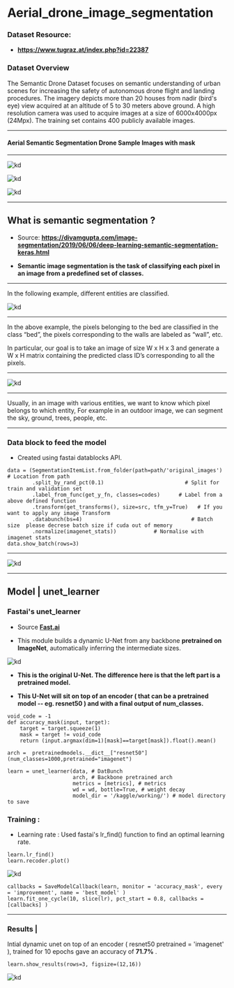 # Aerial_drone_image_segmentation

### Dataset Resource: 
* **https://www.tugraz.at/index.php?id=22387**

### Dataset Overview


The Semantic Drone Dataset focuses on semantic understanding of urban scenes for increasing the safety of autonomous drone flight and landing procedures. The imagery depicts more than 20 houses from nadir (bird's eye) view acquired at an altitude of 5 to 30 meters above ground. A high resolution camera was used to acquire images at a size of 6000x4000px (24Mpx). The training set contains 400 publicly available images.

***

#### Aerial Semantic Segmentation Drone Sample Images with mask

***

![kd](https://github.com/shadab4150/Aerial_drone_image_segmentation/blob/master/image_drone/drone1.png)

![kd](https://github.com/shadab4150/Aerial_drone_image_segmentation/blob/master/image_drone/drone5.png)

![kd](https://github.com/shadab4150/Aerial_drone_image_segmentation/blob/master/image_drone/drone4.png)

***


## What is semantic segmentation ?

* Source: **https://divamgupta.com/image-segmentation/2019/06/06/deep-learning-semantic-segmentation-keras.html**

* **Semantic image segmentation is the task of classifying each pixel in an image from a predefined set of classes.**

***

In the following example, different entities are classified.

![kd](https://divamgupta.com/assets/images/posts/imgseg/image15.png?style=centerme)


***


In the above example, the pixels belonging to the bed are classified in the class “bed”, the pixels corresponding to the walls are labeled as “wall”, etc.

In particular, our goal is to take an image of size W x H x 3 and generate a W x H matrix containing the predicted class ID’s corresponding to all the pixels.

***
![kd](https://divamgupta.com/assets/images/posts/imgseg/image14.png?style=centerme)

***

Usually, in an image with various entities, we want to know which pixel belongs to which entity, For example in an outdoor image, we can segment the sky, ground, trees, people, etc.


***

### Data block to feed the model
* Created using fastai datablocks API.
```
data = (SegmentationItemList.from_folder(path=path/'original_images')  # Location from path
        .split_by_rand_pct(0.1)                          # Split for train and validation set
        .label_from_func(get_y_fn, classes=codes)      # Label from a above defined function
        .transform(get_transforms(), size=src, tfm_y=True)   # If you want to apply any image Transform
        .databunch(bs=4)                                   # Batch size  please decrese batch size if cuda out of memory
        .normalize(imagenet_stats))            # Normalise with imagenet stats
data.show_batch(rows=3)
```
***
![kd](https://github.com/shadab4150/Aerial_drone_image_segmentation/blob/master/image_drone/data_block_drone.png)

***
## Model | unet_learner

### Fastai's unet_learner
* Source [**Fast.ai**](www.fast.ai)

* This module builds a dynamic U-Net from any backbone **pretrained on ImageNet**, automatically inferring the intermediate sizes.

![kd](https://docs.fast.ai/imgs/u-net-architecture.png)

* **This is the original U-Net. The difference here is that the left part is a pretrained model.**

* **This U-Net will sit on top of an encoder ( that can be a pretrained model -- eg. resnet50 ) and with a final output of num_classes.**

```
void_code = -1
def accuracy_mask(input, target):
    target = target.squeeze(1)
    mask = target != void_code
    return (input.argmax(dim=1)[mask]==target[mask]).float().mean()

arch =  pretrainedmodels.__dict__["resnet50"](num_classes=1000,pretrained="imagenet")

learn = unet_learner(data, # DatBunch
                     arch, # Backbone pretrained arch
                     metrics = [metrics], # metrics
                     wd = wd, bottle=True, # weight decay
                     model_dir = '/kaggle/working/') # model directory to save
```
### Training :
* Learning rate : Used fastai's lr_find() function to find an optimal learning rate.

```
learn.lr_find()
learn.recoder.plot()
```
![kd](https://github.com/shadab4150/Aerial_drone_image_segmentation/blob/master/image_drone/lr_finder.png)

```
callbacks = SaveModelCallback(learn, monitor = 'accuracy_mask', every = 'improvement', name = 'best_model' )
learn.fit_one_cycle(10, slice(lr), pct_start = 0.8, callbacks = [callbacks] )
```
***

### Results |

Intial dynamic unet on top of an encoder ( resnet50 pretrained = 'imagenet' ), trained for 10 epochs gave an accuracy of **71.7%** .
```
learn.show_results(rows=3, figsize=(12,16))

```

![kd](https://github.com/shadab4150/Aerial_drone_image_segmentation/blob/master/image_drone/results_drone.png)
